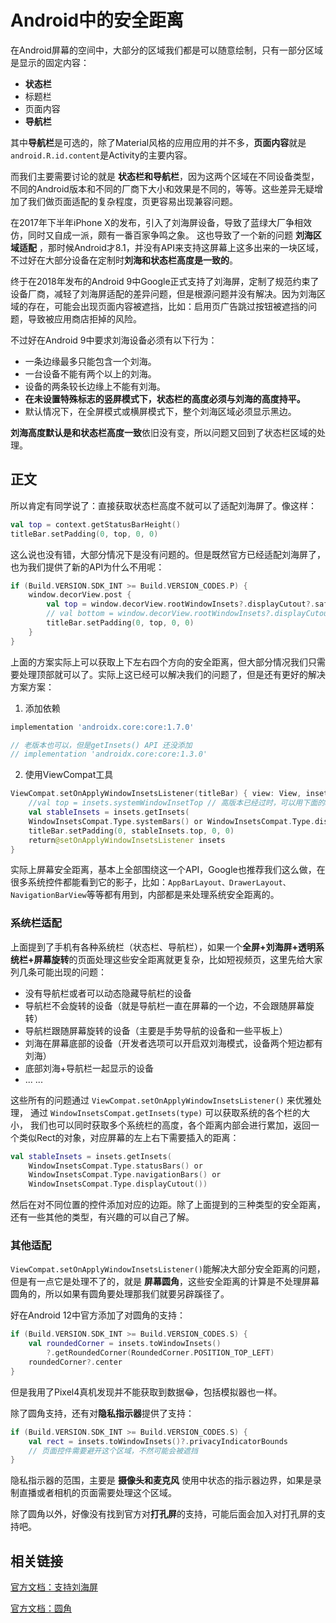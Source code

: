 # Android中的安全距离

在Android屏幕的空间中，大部分的区域我们都是可以随意绘制，只有一部分区域是显示的固定内容：

* **状态栏**
* 标题栏
* 页面内容
* **导航栏**

其中**导航栏**是可选的，除了Material风格的应用应用的并不多，**页面内容**就是`android.R.id.content`是Activity的主要内容。

而我们主要需要讨论的就是 **状态栏和导航栏**，因为这两个区域在不同设备类型，不同的Android版本和不同的厂商下大小和效果是不同的，等等。这些差异无疑增加了我们做页面适配的复杂程度，页更容易出现兼容问题。

在2017年下半年iPhone X的发布，引入了刘海屏设备，导致了蓝绿大厂争相效仿，同时又自成一派，颇有一番百家争鸣之象。
这也导致了一个新的问题 **刘海区域适配** ，那时候Android才8.1，并没有API来支持这屏幕上这多出来的一块区域，不过好在大部分设备在定制时**刘海和状态栏高度是一致的**。

终于在2018年发布的Android 9中Google正式支持了刘海屏，定制了规范约束了设备厂商，减轻了刘海屏适配的差异问题，但是根源问题并没有解决。因为刘海区域的存在，可能会出现页面内容被遮挡，比如：启用页广告跳过按钮被遮挡的问题，导致被应用商店拒掉的风险。

不过好在Android 9中要求刘海设备必须有以下行为：

* 一条边缘最多只能包含一个刘海。
* 一台设备不能有两个以上的刘海。
* 设备的两条较长边缘上不能有刘海。
* **在未设置特殊标志的竖屏模式下，状态栏的高度必须与刘海的高度持平。**
* 默认情况下，在全屏模式或横屏模式下，整个刘海区域必须显示黑边。

**刘海高度默认是和状态栏高度一致**依旧没有变，所以问题又回到了状态栏区域的处理。

## 正文

所以肯定有同学说了：直接获取状态栏高度不就可以了适配刘海屏了。像这样：

```kotlin
val top = context.getStatusBarHeight()
titleBar.setPadding(0, top, 0, 0)
```

这么说也没有错，大部分情况下是没有问题的。但是既然官方已经适配刘海屏了，也为我们提供了新的API为什么不用呢：

```kotlin
if (Build.VERSION.SDK_INT >= Build.VERSION_CODES.P) {
    window.decorView.post {
        val top = window.decorView.rootWindowInsets?.displayCutout?.safeInsetTop ?: 0
        // val bottom = window.decorView.rootWindowInsets?.displayCutout?.safeInsetBottom ?: 0
        titleBar.setPadding(0, top, 0, 0)
    }
}
```

上面的方案实际上可以获取上下左右四个方向的安全距离，但大部分情况我们只需要处理顶部就可以了。实际上这已经可以解决我们的问题了，但是还有更好的解决方案方案：

1. 添加依赖
```gradle
implementation 'androidx.core:core:1.7.0'

// 老版本也可以，但是getInsets() API 还没添加
// implementation 'androidx.core:core:1.3.0'
```
2. 使用ViewCompat工具
```kotlin
ViewCompat.setOnApplyWindowInsetsListener(titleBar) { view: View, insets: WindowInsetsCompat ->
    //val top = insets.systemWindowInsetTop // 高版本已经过时，可以用下面的api替换
    val stableInsets = insets.getInsets(
    WindowInsetsCompat.Type.systemBars() or WindowInsetsCompat.Type.displayCutout())
    titleBar.setPadding(0, stableInsets.top, 0, 0)
    return@setOnApplyWindowInsetsListener insets
}
```

实际上屏幕安全距离，基本上全部围绕这一个API，Google也推荐我们这么做，在很多系统控件都能看到它的影子，比如：`AppBarLayout、DrawerLayout、NavigationBarView`等等都有用到，内部都是来处理系统安全距离的。

### 系统栏适配

上面提到了手机有各种系统栏（状态栏、导航栏），如果一个**全屏+刘海屏+透明系统栏+屏幕旋转**的页面处理这些安全距离就更复杂，比如短视频页，这里先给大家列几条可能出现的问题：

* 没有导航栏或者可以动态隐藏导航栏的设备
* 导航栏不会旋转的设备（就是导航栏一直在屏幕的一个边，不会跟随屏幕旋转）
* 导航栏跟随屏幕旋转的设备（主要是手势导航的设备和一些平板上）
* 刘海在屏幕底部的设备（开发者选项可以开启双刘海模式，设备两个短边都有刘海）
* 底部刘海+导航栏一起显示的设备
* ... ...

这些所有的问题通过 `ViewCompat.setOnApplyWindowInsetsListener()` 来优雅处理，
通过 `WindowInsetsCompat.getInsets(type)` 可以获取系统的各个栏的大小，
我们也可以同时获取多个系统栏的高度，各个距离内部会进行累加，返回一个类似Rect的对象，对应屏幕的左上右下需要插入的距离：
```kotlin
val stableInsets = insets.getInsets(
    WindowInsetsCompat.Type.statusBars() or
    WindowInsetsCompat.Type.navigationBars() or
    WindowInsetsCompat.Type.displayCutout())
```
然后在对不同位置的控件添加对应的边距。除了上面提到的三种类型的安全距离，还有一些其他的类型，有兴趣的可以自己了解。

### 其他适配

`ViewCompat.setOnApplyWindowInsetsListener()`能解决大部分安全距离的问题，但是有一点它是处理不了的，就是 **屏幕圆角**，这些安全距离的计算是不处理屏幕圆角的，所以如果有圆角要处理那我们就要另辟蹊径了。

好在Android 12中官方添加了对圆角的支持：

```kotlin
if (Build.VERSION.SDK_INT >= Build.VERSION_CODES.S) {
    val roundedCorner = insets.toWindowInsets()
        ?.getRoundedCorner(RoundedCorner.POSITION_TOP_LEFT)
    roundedCorner?.center
}
```
但是我用了Pixel4真机发现并不能获取到数据😂，包括模拟器也一样。

除了圆角支持，还有对**隐私指示器**提供了支持：
```kotlin
if (Build.VERSION.SDK_INT >= Build.VERSION_CODES.S) {
    val rect = insets.toWindowInsets()?.privacyIndicatorBounds
    // 页面控件需要避开这个区域，不然可能会被遮挡
}
```
隐私指示器的范围，主要是 **摄像头和麦克风** 使用中状态的指示器边界，如果是录制直播或者相机的页面需要处理这个区域。

除了圆角以外，好像没有找到官方对**打孔屏**的支持，可能后面会加入对打孔屏的支持吧。

## 相关链接

[官方文档：支持刘海屏](https://developer.android.google.cn/guide/topics/display-cutout)

[官方文档：圆角](https://developer.android.google.cn/guide/topics/ui/look-and-feel/rounded-corners)